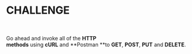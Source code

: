 CHALLENGE
=========

 

Go ahead and invoke all of the **HTTP
methods** using **cURL** and **Postman **to **GET**, **POST**, **PUT** and **DELETE**.
